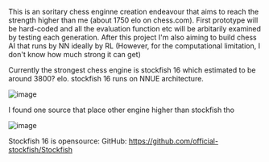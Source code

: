This is an soritary chess enginne creation endeavour that aims to reach the strength higher than me 
(about 1750 elo on chess.com). First prototype will be hard-coded and all the evaluation function etc will be
arbitarily examined by testing each generation. After this project I'm also aiming to build chess AI that runs
by NN ideally by RL (However, for the computational limitation, I don't know how much strong it can get)

Currently the strongest chess engine is stockfish 16 which estimated to be around 3800? elo.
stockfish 16 runs on NNUE architecture.

![image](https://github.com/Gingnose/Chess_Engine/assets/136443889/b6a5fd72-1937-4605-9864-4880b035812b)


I found one source that place other engine higher than stockfish tho

![image](https://github.com/Gingnose/Chess_Engine/assets/136443889/992fd3ce-edd0-495e-af9a-6ea9a809e935)

Stockfish 16 is opensource:
GitHub: https://github.com/official-stockfish/Stockfish
